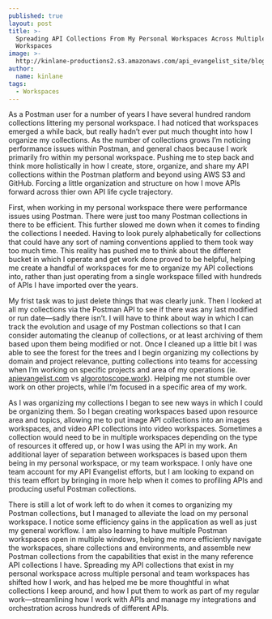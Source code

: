 ```yaml
---
published: true
layout: post
title: >-
  Spreading API Collections From My Personal Workspaces Across Multiple
  Workspaces
image: >-
  http://kinlane-productions2.s3.amazonaws.com/api_evangelist_site/blog/la_muse_gears_pipes_plumbing.jpg
author:
  name: kinlane
tags:
  - Workspaces
---
```

As a Postman user for a number of years I have several hundred random collections littering my personal workspace. I had noticed that workspaces emerged a while back, but really hadn’t ever put much thought into how I organize my collections. As the number of collections grows I’m noticing performance issues within Postman, and general chaos because I work primarily fro within my personal workspace. Pushing me to step back and think more holistically in how I create, store, organize, and share my API collections within the Postman platform and beyond using AWS S3 and GitHub. Forcing a little organization and structure on how I move APIs forward across thier own API life cycle trajectory.

First, when working in my personal workspace there were performance issues using Postman. There were just too many Postman collections in there to be efficient. This further slowed me down when it comes to finding the collections I needed. Having to look purely alphabetically for collections that could have any sort of naming conventions applied to them took way too much time. This reality has pushed me to think about the different bucket in which I operate and get work done proved to be helpful, helping me create a handful of workspaces for me to organize my API collections into, rather than just operating from a single workspace filled with hundreds of APIs I have imported over the years.

My frist task was to just delete things that was clearly junk. Then I looked at all my collections via the Postman API to see if there was any last modified or run date—sadly there isn’t. I will have to think about way in which I can track the evolution and usage of my Postman collections so that I can consider automating the cleanup of collections, or at least archiving of them based upon them being modified or not. Once I cleaned up a little bit I was able to see the forest for the trees and I begin organizing my collections by domain and project relevance, putting collections into teams for accessing when I’m working on specific projects and area of my operations (ie. [apievangelist.com](http://apievangelist.com) vs [algorotoscope.work](/admin/blog/algorotoscope.work)). Helping me not stumble over work on other projects, while I’m focused in a specific area of my work.

As I was organizing my collections I began to see new ways in which I could be organizing them. So I began creating workspaces based upon resource area and topics, allowing me to put image API collections into an images workspaces, and video API collections into video workspaces. Sometimes a collection would need to be in multiple workspaces depending on the type of resources it offered up, or how I was using the API in my work. An additional layer of separation between workspaces is based upon them being in my personal workspace, or my team workspace. I only have one team account for my API Evangelist efforts, but I am looking to expand on this team effort by bringing in more help when it comes to profiling APIs and producing useful Postman collections.

There is still a lot of work left to do when it comes to organizing my Postman collections, but I managed to alleviate the load on my personal workspace. I notice some efficiency gains in the application as well as just my general workflow. I am also learning to have multiple Postman workspaces open in multiple windows, helping me more efficiently navigate the workspaces, share collections and environments, and assemble new Postman collections from the capabilities that exist in the many reference API collections I have. Spreading my API collections that exist in my personal workspace across multiple personal and team workspaces has shifted how I work, and has helped me be more thoughtful in what collections I keep around, and how I put them to work as part of my regular work—streamlining how I work with APIs and manage my integrations and orchestration across hundreds of different APIs.